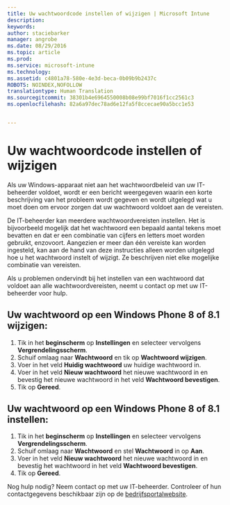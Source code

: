 ```yaml
---
title: Uw wachtwoordcode instellen of wijzigen | Microsoft Intune
description: 
keywords: 
author: staciebarker
manager: angrobe
ms.date: 08/29/2016
ms.topic: article
ms.prod: 
ms.service: microsoft-intune
ms.technology: 
ms.assetid: c4801a78-580e-4e3d-beca-0b09b9b2437c
ROBOTS: NOINDEX,NOFOLLOW
translationtype: Human Translation
ms.sourcegitcommit: 38301b4e6964550008b08e99bf7016f1cc2561c3
ms.openlocfilehash: 82a6a97dec78ad6e12fa5f8ccecae90a5bcc1e53


---
```


# Uw wachtwoordcode instellen of wijzigen

Als uw Windows-apparaat niet aan het wachtwoordbeleid van uw IT-beheerder voldoet, wordt er een bericht weergegeven waarin een korte beschrijving van het probleem wordt gegeven en wordt uitgelegd wat u moet doen om ervoor zorgen dat uw wachtwoord voldoet aan de vereisten.

De IT-beheerder kan meerdere wachtwoordvereisten instellen. Het is bijvoorbeeld mogelijk dat het wachtwoord een bepaald aantal tekens moet bevatten en dat er een combinatie van cijfers en letters moet worden gebruikt, enzovoort. Aangezien er meer dan één vereiste kan worden ingesteld, kan aan de hand van deze instructies alleen worden uitgelegd hoe u het wachtwoord instelt of wijzigt. Ze beschrijven niet elke mogelijke combinatie van vereisten.

Als u problemen ondervindt bij het instellen van een wachtwoord dat voldoet aan alle wachtwoordvereisten, neemt u contact op met uw IT-beheerder voor hulp.

## Uw wachtwoord op een Windows Phone 8 of 8.1 wijzigen:

1. Tik in het **beginscherm** op **Instellingen** en selecteer vervolgens **Vergrendelingsscherm**.
2. Schuif omlaag naar **Wachtwoord** en tik op **Wachtwoord wijzigen**.
3. Voer in het veld **Huidig wachtwoord** uw huidige wachtwoord in.
4. Voer in het veld **Nieuw wachtwoord** het nieuwe wachtwoord in en bevestig het nieuwe wachtwoord in het veld **Wachtwoord bevestigen**.
4. Tik op **Gereed**.

## Uw wachtwoord op een Windows Phone 8 of 8.1 instellen:

1. Tik in het **beginscherm** op **Instellingen** en selecteer vervolgens **Vergrendelingsscherm**.
2. Schuif omlaag naar **Wachtwoord** en stel **Wachtwoord** in op **Aan**.
3. Voer in het veld **Nieuw wachtwoord** het nieuwe wachtwoord in en bevestig het wachtwoord in het veld **Wachtwoord bevestigen**.
4. Tik op **Gereed**.

Nog hulp nodig? Neem contact op met uw IT-beheerder. Controleer of hun contactgegevens beschikbaar zijn op de [bedrijfsportalwebsite](http://portal.manage.microsoft.com).





<!--HONumber=Aug16_HO5-->


